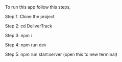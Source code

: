 To run this app follow this steps,


Step 1: Clone the project

Step 2: cd DeliverTrack

Step 3: npm i

Step 4: npm run dev

Step 5: npm run start:server (open this to new terminal) 
